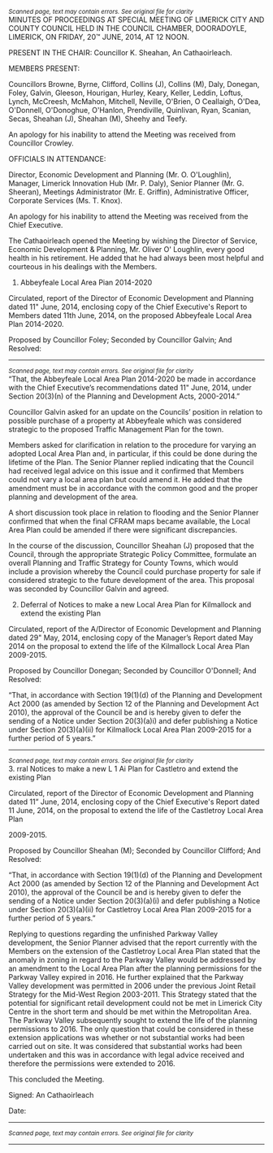 *<small>Scanned page, text may contain errors. See original file for clarity</small>*  
MINUTES OF PROCEEDINGS AT SPECIAL MEETING OF LIMERICK
CITY AND COUNTY COUNCIL HELD IN THE COUNCIL CHAMBER,
DOORADOYLE, LIMERICK, ON FRIDAY, 20™ JUNE, 2014, AT 12
NOON.

PRESENT IN THE CHAIR: Councillor K. Sheahan, An Cathaoirleach.

MEMBERS PRESENT:

Councillors Browne, Byrne, Clifford, Collins (J), Collins (M), Daly, Donegan, Foley,
Galvin, Gleeson, Hourigan, Hurley, Keary, Keller, Leddin, Loftus, Lynch, McCreesh,
McMahon, Mitchell, Neville, O'Brien, O Ceallaigh, O'Dea, O'Donnell, O'Donoghue,
O'Hanlon, Prendiville, Quinlivan, Ryan, Scanian, Secas, Sheahan (J), Sheahan (M),
Sheehy and Teefy.

An apology for his inability to attend the Meeting was received from Councillor
Crowley.

OFFICIALS IN ATTENDANCE:

Director, Economic Development and Planning (Mr. O. O'Loughlin), Manager,
Limerick Innovation Hub (Mr. P. Daly), Senior Planner (Mr. G. Sheeran), Meetings
Administrator (Mr. E. Griffin), Administrative Officer, Corporate Services (Ms. T.
Knox).

An apology for his inability to attend the Meeting was received from the Chief
Executive.

The Cathaoirleach opened the Meeting by wishing the Director of Service, Economic
Development & Planning, Mr. Oliver O' Loughlin, every good health in his retirement.
He added that he had always been most helpful and courteous in his dealings with
the Members.

1. Abbeyfeale Local Area Pian 2014-2020

Circulated, report of the Director of Economic Development and Planning
dated 11" June, 2014, enclosing copy of the Chief Executive's Report to Members
dated 11th June, 2014, on the proposed Abbeyfeale Local Area Plan 2014-2020.

Proposed by Councillor Foley;
Seconded by Councillor Galvin;
And Resolved:

---
*<small>Scanned page, text may contain errors. See original file for clarity</small>*  
“That, the Abbeyfeale Local Area Plan 2014-2020 be made in accordance
with the Chief Executive’s recommendations dated 11" June, 2014, under Section
20(3)(n) of the Planning and Development Acts, 2000-2014.”

Councillor Galvin asked for an update on the Councils’ position in relation to
possible purchase of a property at Abbeyfeale which was considered strategic to the
proposed Traffic Management Plan for the town.

Members asked for clarification in relation to the procedure for varying an
adopted Local Area Plan and, in particular, if this could be done during the lifetime of
the Plan. The Senior Planner replied indicating that the Council had received legal
advice on this issue and it confirmed that Members could not vary a local area plan
but could amend it. He added that the amendment must be in accordance with the
common good and the proper planning and development of the area.

A short discussion took place in relation to flooding and the Senior Planner
confirmed that when the final CFRAM maps became available, the Local Area Plan
could be amended if there were significant discrepancies.

In the course of the discussion, Councillor Sheahan (J) proposed that the
Council, through the appropriate Strategic Policy Committee, formulate an overall
Planning and Traffic Strategy for County Towns, which would include a provision
whereby the Council could purchase property for sale if considered strategic to the
future development of the area. This proposal was seconded by Councillor Galvin
and agreed.

2. Deferral of Notices to make a new Local Area Plan for Kilmallock
and extend the existing Plan

Circulated, report of the A/Director of Economic Development and Planning
dated 29" May, 2014, enclosing copy of the Manager’s Report dated May 2014 on
the proposal to extend the life of the Kilmallock Local Area Plan 2009-2015.

Proposed by Councillor Donegan;
Seconded by Councillor O'Donnell;
And Resolved:

“That, in accordance with Section 19(1)(d) of the Planning and Development
Act 2000 (as amended by Section 12 of the Planning and Development Act 2010),
the approval of the Council be and is hereby given to defer the sending of a Notice
under Section 20(3)(a)i) and defer publishing a Notice under Section 20(3)(a)(ii) for
Kilmallock Local Area Plan 2009-2015 for a further period of 5 years.”

---
*<small>Scanned page, text may contain errors. See original file for clarity</small>*  
3. rral Notices to make a new L 1 Ai Plan for Castletro
and extend the existing Plan

Circulated, report of the Director of Economic Development and Planning
dated 11” June, 2014, enclosing copy of the Chief Executive's Report dated 11
June, 2014, on the proposal to extend the life of the Castletroy Local Area Plan

2009-2015.

Proposed by Councillor Sheahan (M);
Seconded by Councillor Clifford;
And Resolved:

“That, in accordance with Section 19(1)(d) of the Planning and Development
Act 2000 (as amended by Section 12 of the Planning and Development Act 2010),
the approval of the Council be and is hereby given to defer the sending of a Notice
under Section 20(3)(a)(i) and defer publishing a Notice under Section 20(3)(a)(ii) for
Castletroy Local Area Plan 2009-2015 for a further period of 5 years.”

Replying to questions regarding the unfinished Parkway Valley development,
the Senior Planner advised that the report currently with the Members on the
extension of the Castletroy Local Area Plan stated that the anomaly in zoning in
regard to the Parkway Valley would be addressed by an amendment to the Local
Area Plan after the planning permissions for the Parkway Valley expired in 2016. He
further explained that the Parkway Valley development was permitted in 2006 under
the previous Joint Retail Strategy for the Mid-West Region 2003-2011. This Strategy
stated that the potential for significant retail development could not be met in
Limerick City Centre in the short term and should be met within the Metropolitan
Area. The Parkway Valley subsequently sought to extend the life of the planning
permissions to 2016. The only question that could be considered in these extension
applications was whether or not substantial works had been carried out on site. It
was considered that substantial works had been undertaken and this was in
accordance with legal advice received and therefore the permissions were extended
to 2016.

This concluded the Meeting.

Signed:
An Cathaoirleach

Date:

---
*<small>Scanned page, text may contain errors. See original file for clarity</small>*  

---
